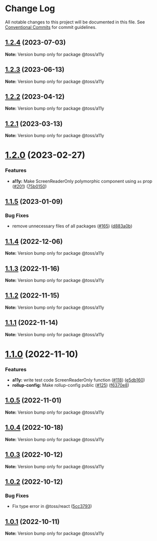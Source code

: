# Change Log

All notable changes to this project will be documented in this file.
See [Conventional Commits](https://conventionalcommits.org) for commit guidelines.

## [1.2.4](https://github.com/toss/slash/compare/@toss/a11y@1.2.3...@toss/a11y@1.2.4) (2023-07-03)

**Note:** Version bump only for package @toss/a11y





## [1.2.3](https://github.com/toss/slash/compare/@toss/a11y@1.2.2...@toss/a11y@1.2.3) (2023-06-13)

**Note:** Version bump only for package @toss/a11y





## [1.2.2](https://github.com/toss/slash/compare/@toss/a11y@1.2.1...@toss/a11y@1.2.2) (2023-04-12)

**Note:** Version bump only for package @toss/a11y





## [1.2.1](https://github.com/toss/slash/compare/@toss/a11y@1.2.0...@toss/a11y@1.2.1) (2023-03-13)

**Note:** Version bump only for package @toss/a11y





# [1.2.0](https://github.com/toss/slash/compare/@toss/a11y@1.1.5...@toss/a11y@1.2.0) (2023-02-27)


### Features

* **a11y:** Make ScreenReaderOnly polymorphic component using `as` prop ([#201](https://github.com/toss/slash/issues/201)) ([75b0150](https://github.com/toss/slash/commit/75b01508800ed432cd4eb1e0076640c128a91a38))





## [1.1.5](https://github.com/toss/slash/compare/@toss/a11y@1.1.4...@toss/a11y@1.1.5) (2023-01-09)


### Bug Fixes

* remove unnecessary files of all packages ([#165](https://github.com/toss/slash/issues/165)) ([d883a0b](https://github.com/toss/slash/commit/d883a0b2aebdbc2ca39c67902cec754c63921dfe))





## [1.1.4](https://github.com/toss/slash/compare/@toss/a11y@1.1.3...@toss/a11y@1.1.4) (2022-12-06)

**Note:** Version bump only for package @toss/a11y





## [1.1.3](https://github.com/toss/slash/compare/@toss/a11y@1.1.2...@toss/a11y@1.1.3) (2022-11-16)

**Note:** Version bump only for package @toss/a11y





## [1.1.2](https://github.com/toss/slash/compare/@toss/a11y@1.1.1...@toss/a11y@1.1.2) (2022-11-15)

**Note:** Version bump only for package @toss/a11y





## [1.1.1](https://github.com/toss/slash/compare/@toss/a11y@1.1.0...@toss/a11y@1.1.1) (2022-11-14)

**Note:** Version bump only for package @toss/a11y





# [1.1.0](https://github.com/toss/slash/compare/@toss/a11y@1.0.5...@toss/a11y@1.1.0) (2022-11-10)


### Features

* **a11y:** write test code ScreenReaderOnly function ([#118](https://github.com/toss/slash/issues/118)) ([e5db160](https://github.com/toss/slash/commit/e5db160377894f3610d9cc6b349ee45f5c518654))
* **rollup-config:** Make rollup-config public ([#125](https://github.com/toss/slash/issues/125)) ([f6370e8](https://github.com/toss/slash/commit/f6370e8c4b0fa926e923b518c26b7071ee0e53da))





## [1.0.5](https://github.com/toss/slash/compare/@toss/a11y@1.0.4...@toss/a11y@1.0.5) (2022-11-01)

**Note:** Version bump only for package @toss/a11y





## [1.0.4](https://github.com/toss/slash/compare/@toss/a11y@1.0.3...@toss/a11y@1.0.4) (2022-10-18)

**Note:** Version bump only for package @toss/a11y





## [1.0.3](https://github.com/toss/slash/compare/@toss/a11y@1.0.2...@toss/a11y@1.0.3) (2022-10-12)

**Note:** Version bump only for package @toss/a11y





## [1.0.2](https://github.com/toss/slash/compare/@toss/a11y@1.0.1...@toss/a11y@1.0.2) (2022-10-12)


### Bug Fixes

* Fix type error in @toss/react ([5cc3793](https://github.com/toss/slash/commit/5cc37936e8739204f32f9f50ee61570b758343f8))





## [1.0.1](https://github.com/toss/slash/compare/@toss/a11y@1.0.0...@toss/a11y@1.0.1) (2022-10-11)

**Note:** Version bump only for package @toss/a11y
